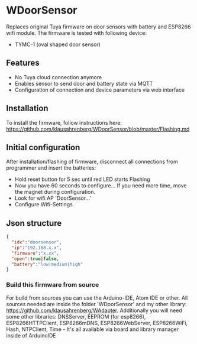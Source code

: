 # WDoorSensor
Replaces original Tuya firmware on door sensors with battery and ESP8266 wifi module. The firmware is tested with following device:
* TYMC-1 (oval shaped door sensor)
## Features
* No Tuya cloud connection anymore
* Enables sensor to send door and battery state via MQTT 
* Configuration of connection and device parameters via web interface
## Installation
To install the firmware, follow instructions here:  
https://github.com/klausahrenberg/WDoorSensor/blob/master/Flashing.md
## Initial configuration
After installation/flashing of firmware, disconnect all connections from programmer and insert the batteries:
* Hold reset button for 5 sec until red LED starts Flashing
* Now you have 60 seconds to configure... If you need more time, move the magnet during configuration.
* Look for wifi AP 'DoorSensor...'
* Configure Wifi-Settings
## Json structure
```json
{
  "idx":"doorsensor",
  "ip":"192.168.x.x",
  "firmware":"x.xx",
  "open":true|false,
  "battery":"low|medium|high"
}
```
### Build this firmware from source
For build from sources you can use the Arduino-IDE, Atom IDE or other. All sources needed are inside the folder 'WDoorSensor' and my other library: https://github.com/klausahrenberg/WAdapter. Additionally you will need some other libraries: DNSServer, EEPROM (for esp8266), ESP8266HTTPClient, ESP8266mDNS, ESP8266WebServer, ESP8266WiFi, Hash, NTPClient, Time - It's all available via board and library manager inside of ArduinoIDE

